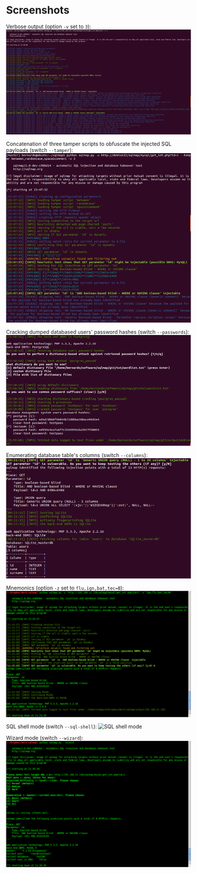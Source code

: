 # Screenshots

Verbose output (option `-v` set to `3`):
![Verbose output set to 3](images/sqlmap_verbose_3.png)

Concatenation of three tamper scripts to obfuscate the injected SQL payloads (switch `--tamper`):
![Tamper scripts in action](images/sqlmap_tamper_in_action.png)

Cracking dumped databased users' password hashes (switch `--passwords`):
![Users' password hashes cracking](images/sqlmap_cracking_password_hashes.png)

Enumerating database table's columns (switch `--columns`):
![Database table's columns dump](images/sqlmap_enumerating_columns.png)

Mnemonics (option `-z` set to `flu,ign,bat,tec=B`):
![Mnemonics set to flu,ign,bat,tec=B](images/sqlmap_mnemonics.png)

SQL shell mode (switch `--sql-shell`):
![SQL shell mode](images/sqlmap_shell.png)

Wizard mode (switch `--wizard`):
![Wizard mode](images/sqlmap_wizard.png)
